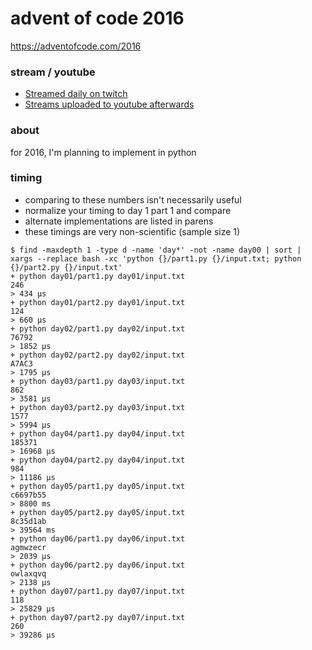 advent of code 2016
===================

https://adventofcode.com/2016

### stream / youtube

- [Streamed daily on twitch](https://twitch.tv/anthonywritescode)
- [Streams uploaded to youtube afterwards](https://www.youtube.com/channel/UChPxcypesw8L-iqltstSI4Q)

### about

for 2016, I'm planning to implement in python

### timing

- comparing to these numbers isn't necessarily useful
- normalize your timing to day 1 part 1 and compare
- alternate implementations are listed in parens
- these timings are very non-scientific (sample size 1)

```console
$ find -maxdepth 1 -type d -name 'day*' -not -name day00 | sort | xargs --replace bash -xc 'python {}/part1.py {}/input.txt; python {}/part2.py {}/input.txt'
+ python day01/part1.py day01/input.txt
246
> 434 μs
+ python day01/part2.py day01/input.txt
124
> 660 μs
+ python day02/part1.py day02/input.txt
76792
> 1852 μs
+ python day02/part2.py day02/input.txt
A7AC3
> 1795 μs
+ python day03/part1.py day03/input.txt
862
> 3581 μs
+ python day03/part2.py day03/input.txt
1577
> 5994 μs
+ python day04/part1.py day04/input.txt
185371
> 16968 μs
+ python day04/part2.py day04/input.txt
984
> 11186 μs
+ python day05/part1.py day05/input.txt
c6697b55
> 8800 ms
+ python day05/part2.py day05/input.txt
8c35d1ab
> 39564 ms
+ python day06/part1.py day06/input.txt
agmwzecr
> 2039 μs
+ python day06/part2.py day06/input.txt
owlaxqvq
> 2138 μs
+ python day07/part1.py day07/input.txt
118
> 25829 μs
+ python day07/part2.py day07/input.txt
260
> 39286 μs
```

